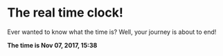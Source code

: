 # The real time clock!

Ever wanted to know what the time is? Well, your journey is about to end!

**The time is Nov 07, 2017, 15:38**